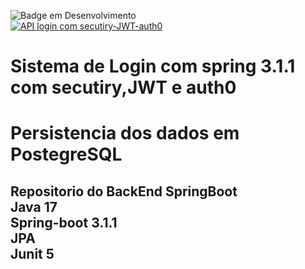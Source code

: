 ![Badge em Desenvolvimento](http://img.shields.io/static/v1?label=STATUS&message=EM%20DESENVOLVIMENTO&color=GREEN&style=for-the-badge) </br>
[![API login com secutiry-JWT-auth0](https://github.com/Rodrigodante11/spring3.1-secutiry-jwt-auth0/actions/workflows/maven.yml/badge.svg)](https://github.com/Rodrigodante11/spring3.1-secutiry-jwt-auth0/actions/workflows/maven.yml)

<h1 aligh="center"> Sistema de Login com spring 3.1.1 com secutiry,JWT e auth0
<h2>
<h1 aligh="center"> Persistencia dos dados em PostegreSQL<h2>

<strong>Repositorio do BackEnd SpringBoot</strong> </br>
<strong>Java 17 </strong> </br>
<strong>Spring-boot 3.1.1 </strong> </br>
<strong>JPA </strong> </br>
<strong>Junit 5</strong></br>
